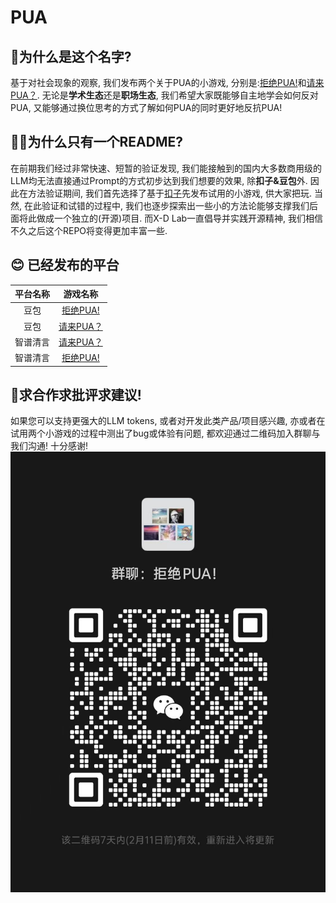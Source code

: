 # PUA

## 👏为什么是这个名字?

基于对社会现象的观察, 我们发布两个关于PUA的小游戏, 分别是:[拒绝PUA!](https://doubao.com/bot/UpsiZqcx)和[请来PUA？](https://doubao.com/bot/qY5SFDq7). 无论是**学术生态**还是**职场生态**, 我们希望大家既能够自主地学会如何反对PUA, 又能够通过换位思考的方式了解如何PUA的同时更好地反抗PUA!

## 👨‍💻为什么只有一个README?

在前期我们经过非常快速、短暂的验证发现, 我们能接触到的国内大多数商用级的LLM均无法直接通过Prompt的方式初步达到我们想要的效果, 除**扣子&豆包**外. 因此在方法验证期间, 我们首先选择了基于[扣子](https://www.coze.cn/)先发布试用的小游戏, 供大家把玩. 当然, 在此验证和试错的过程中, 我们也逐步探索出一些小的方法论能够支撑我们后面将此做成一个独立的(开源)项目. 而X-D Lab一直倡导并实践开源精神, 我们相信不久之后这个REPO将变得更加丰富一些. 

## 😊 已经发布的平台

| 平台名称 | 游戏名称 |
| :--: | :--: |
| 豆包 | [拒绝PUA!](https://doubao.com/bot/UpsiZqcx) |
| 豆包 | [请来PUA？](https://doubao.com/bot/qY5SFDq7) |
| 智谱清言 | [请来PUA？](https://chatglm.cn/main/gdetail/65c04b256b011e2d6c91747a) |
| 智谱清言 | [拒绝PUA!](https://chatglm.cn/main/gdetail/65c04d6c0fd018f49396f331) |

## 🤝求合作求批评求建议!

如果您可以支持更强大的LLM tokens, 或者对开发此类产品/项目感兴趣, 亦或者在试用两个小游戏的过程中测出了bug或体验有问题, 都欢迎通过二维码加入群聊与我们沟通! 十分感谢!
![](./assets/wechat_group.jpg)
